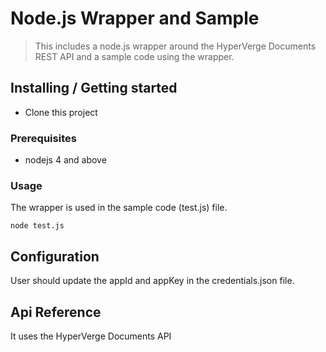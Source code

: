 # Node.js Wrapper and Sample
> This includes a node.js wrapper around the HyperVerge Documents REST API and a sample code using the wrapper.


## Installing / Getting started

- Clone this project 


### Prerequisites

- nodejs 4 and above

### Usage

The wrapper is used in the sample code (test.js) file.

	node test.js

## Configuration

User should update the appId and appKey in the credentials.json file.

## Api Reference
It uses the HyperVerge Documents API


